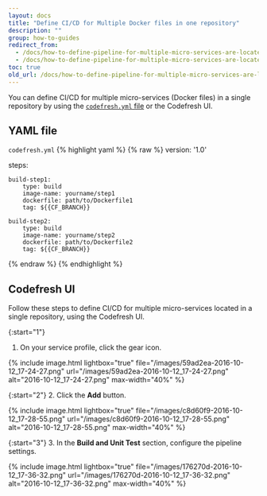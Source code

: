 ```yaml
---
layout: docs
title: "Define CI/CD for Multiple Docker files in one repository"
description: ""
group: how-to-guides
redirect_from:
  - /docs/how-to-define-pipeline-for-multiple-micro-services-are-located-in-one-repo
  - /docs/how-to-define-pipeline-for-multiple-micro-services-are-located-in-one-repo
toc: true
old_url: /docs/how-to-define-pipeline-for-multiple-micro-services-are-located-in-one-repo
---
```

You can define CI/CD for multiple micro-services (Docker files) in a single repository by using the [```codefresh.yml``` file](https://docs.codefresh.io/v1.0/docs/what-is-the-codefresh-yaml) or the Codefresh UI.

## YAML file

  `codefresh.yml`
{% highlight yaml %}
{% raw %}
version: '1.0'

steps:

    build-step1:
        type: build
        image-name: yourname/step1
        dockerfile: path/to/Dockerfile1
        tag: ${{CF_BRANCH}}

    build-step2:
        type: build
        image-name: yourname/step2
        dockerfile: path/to/Dockerfile2
        tag: ${{CF_BRANCH}}
{% endraw %}
{% endhighlight %}

## Codefresh UI
Follow these steps to define CI/CD for multiple micro-services located in a single repository, using the Codefresh UI.

{:start="1"}
1. On your service profile, click the gear icon.

{% include image.html 
lightbox="true" 
file="/images/59ad2ea-2016-10-12_17-24-27.png" 
url="/images/59ad2ea-2016-10-12_17-24-27.png"
alt="2016-10-12_17-24-27.png"
max-width="40%"
%}

{:start="2"}
2. Click the **Add** button.

{% include image.html 
lightbox="true" 
file="/images/c8d60f9-2016-10-12_17-28-55.png" 
url="/images/c8d60f9-2016-10-12_17-28-55.png"
alt="2016-10-12_17-28-55.png"
max-width="40%"
%}

{:start="3"}
3. In the **Build and Unit Test** section, configure the pipeline settings.

{% include image.html 
lightbox="true" 
file="/images/176270d-2016-10-12_17-36-32.png" 
url="/images/176270d-2016-10-12_17-36-32.png"
alt="2016-10-12_17-36-32.png"
max-width="40%"
%}
